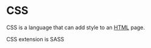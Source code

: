 # CSS
CSS is a language that can add style to an [HTML](/wiki/HTML) page.
CSS extension is SASS



        

        
        
